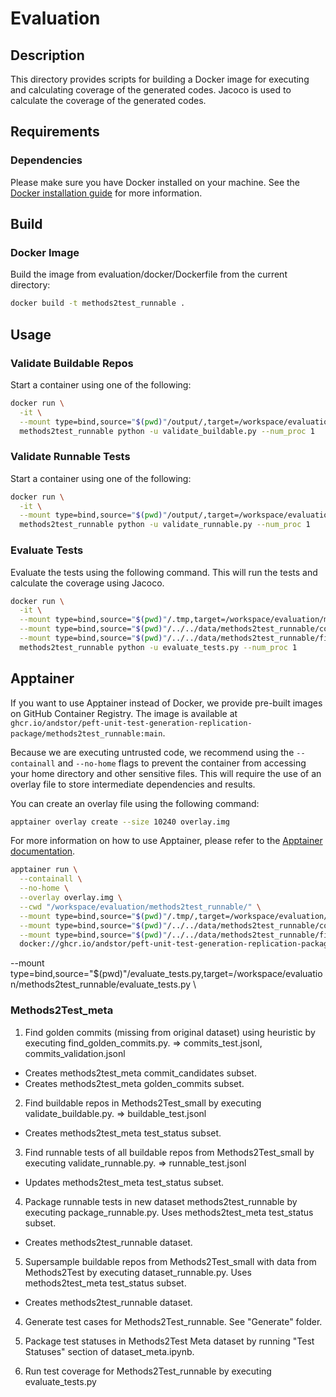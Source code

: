 # Evaluation

## Description
This directory provides scripts for building a Docker image for executing and calculating coverage of the generated codes. Jacoco is used to calculate the coverage of the generated codes.

## Requirements

### Dependencies
Please make sure you have Docker installed on your machine. See the [Docker installation guide](https://docs.docker.com/get-docker/) for more information.


## Build

### Docker Image
Build the image from evaluation/docker/Dockerfile from the current directory:

```bash
docker build -t methods2test_runnable .
```


## Usage
### Validate Buildable Repos

Start a container using one of the following:

```bash
docker run \
  -it \
  --mount type=bind,source="$(pwd)"/output/,target=/workspace/evaluation/methods2test_runnable/output \
  methods2test_runnable python -u validate_buildable.py --num_proc 1
```

### Validate Runnable Tests

Start a container using one of the following:

```bash
docker run \
  -it \
  --mount type=bind,source="$(pwd)"/output/,target=/workspace/evaluation/methods2test_runnable/output \
  methods2test_runnable python -u validate_runnable.py --num_proc 1
```


### Evaluate Tests

Evaluate the tests using the following command. This will run the tests and calculate the coverage using Jacoco.

```bash
docker run \
  -it \
  --mount type=bind,source="$(pwd)"/.tmp,target=/workspace/evaluation/methods2test_runnable/.tmp \
  --mount type=bind,source="$(pwd)"/../../data/methods2test_runnable/coverage/,target=/workspace/data/methods2test_runnable/coverage \
  --mount type=bind,source="$(pwd)"/../../data/methods2test_runnable/fixed/,target=/workspace/data/methods2test_runnable/fixed,readonly \
  methods2test_runnable python -u evaluate_tests.py --num_proc 1
```





## Apptainer
If you want to use Apptainer instead of Docker, we provide pre-built images on GitHub Container Registry. The image is available at `ghcr.io/andstor/peft-unit-test-generation-replication-package/methods2test_runnable:main`.

Because we are executing untrusted code, we recommend using the `--containall` and `--no-home` flags to prevent the container from accessing your home directory and other sensitive files. This will require the use of an overlay file to store intermediate dependencies and results.

You can create an overlay file using the following command:

```bash
apptainer overlay create --size 10240 overlay.img
```

For more information on how to use Apptainer, please refer to the [Apptainer documentation](https://apptainer.org/docs/user/latest/).


```bash
apptainer run \
  --containall \
  --no-home \
  --overlay overlay.img \
  --cwd "/workspace/evaluation/methods2test_runnable/" \
  --mount type=bind,source="$(pwd)"/.tmp/,target=/workspace/evaluation/methods2test_runnable/.tmp \
  --mount type=bind,source="$(pwd)"/../../data/methods2test_runnable/coverage/,target=/workspace/data/methods2test_runnable/coverage \
  --mount type=bind,source="$(pwd)"/../../data/methods2test_runnable/fixed/,target=/workspace/data/methods2test_runnable/fixed,readonly \
  docker://ghcr.io/andstor/peft-unit-test-generation-replication-package/methods2test_runnable:main python -u evaluate_tests.py --num_proc 20
```

  --mount type=bind,source="$(pwd)"/evaluate_tests.py,target=/workspace/evaluation/methods2test_runnable/evaluate_tests.py \


### Methods2Test_meta


1. Find golden commits (missing from original dataset) using heuristic by executing find_golden_commits.py. => commits_test.jsonl, 
   commits_validation.jsonl
- Creates methods2test_meta commit_candidates subset.
- Creates methods2test_meta golden_commits subset.


2. Find buildable repos in Methods2Test_small by executing validate_buildable.py. => buildable_test.jsonl
- Creates methods2test_meta test_status subset.


3. Find runnable tests of all buildable repos from Methods2Test_small by executing validate_runnable.py. => runnable_test.jsonl
- Updates methods2test_meta test_status subset.


4. Package runnable tests in new dataset methods2test_runnable by executing package_runnable.py. Uses methods2test_meta test_status subset.
- Creates methods2test_runnable dataset.










5. Supersample buildable repos from Methods2Test_small with data from Methods2Test by executing dataset_runnable.py. Uses methods2test_meta test_status subset.
- Creates methods2test_runnable dataset.


4. Generate test cases for Methods2Test_runnable. See "Generate" folder.



4. Package test statuses in Methods2Test Meta dataset by running "Test Statuses" section of dataset_meta.ipynb.



7. Run test coverage for Methods2Test_runnable by executing evaluate_tests.py